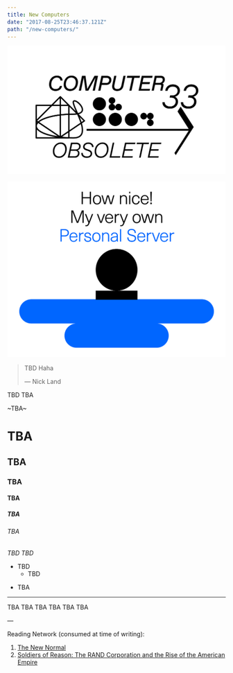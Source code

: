 ```yaml
---
title: New Computers
date: "2017-08-25T23:46:37.121Z"
path: "/new-computers/"
---
```


![Computer Obsolete](./co.png)

![Personal Server](./ps.png)

> TBD Haha
> 
> — Nick Land

TBD
TBA

~TBA~

# TBA
## TBA
### TBA
#### TBA
##### TBA
###### TBA

_TBD_
*TBD*

* TBD
    * TBD

- TBA

- - -

TBA
TBA
TBA
TBA
TBA
TBA

—

Reading Network (consumed at time of writing):

1. [The New Normal](https://www.are.na/edouard-u/the-new-normal)
2. [Soldiers of Reason: The RAND Corporation and the Rise of the American Empire](https://www.are.na/edouard-u/soldiers-of-reason-the-rand-corporation-and-the-rise-of-the-american-empire)